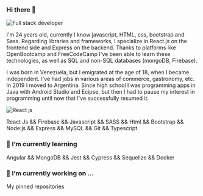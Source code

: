 ### Hi there 👋

![Full stack developer](https://user-images.githubusercontent.com/111264354/213251528-7e34b36b-e056-4f13-b634-f80d6bce4082.gif)


I'm 24 years old, currently I know javascript, HTML, css, bootstrap and Sass. Regarding libraries and frameworks, I specialize in React.js on the frontend side and Express on the backend. Thanks to platforms like OpenBootcamp and FreeCodeCamp I've been able to learn these technologies, as well as SQL and non-SQL databases (mongoDB, Firebase). 

I was born in Venezuela, but I emigrated at the age of 18, when I became independent. I've had jobs in various areas of commerce, gastronomy, etc. In 2019 I moved to Argentina. Since high school I was programming apps in Java with Android Studio and Ecipse, but then I had to pause my interest in programming until now that I've successfully resumed it.

![React js](https://user-images.githubusercontent.com/111264354/213251635-6aeb15e6-015f-4078-aa18-6da273ae0a2e.gif)

React Js && Firebase && Javascript && SASS && Html && Bootstrap && Node:js && Express && MySQL && Git && Typescript

### 🌱 I’m currently learning

Angular && MongoDB && Jest && Cypress && Sequelize && Docker

### 🔭 I’m currently working on ...

My pinned repositories

<!--
**Daftpool25/Daftpool25** is a ✨ _special_ ✨ repository because its `README.md` (this file) appears on your GitHub profile.

Here are some ideas to get you started:

- 🔭 I’m currently working on ...
- 🌱 I’m currently learning ...
- 👯 I’m looking to collaborate on ...
- 🤔 I’m looking for help with ...
- 💬 Ask me about ...
- 📫 How to reach me: ...
- 😄 Pronouns: ...
- ⚡ Fun fact: ...
-->
